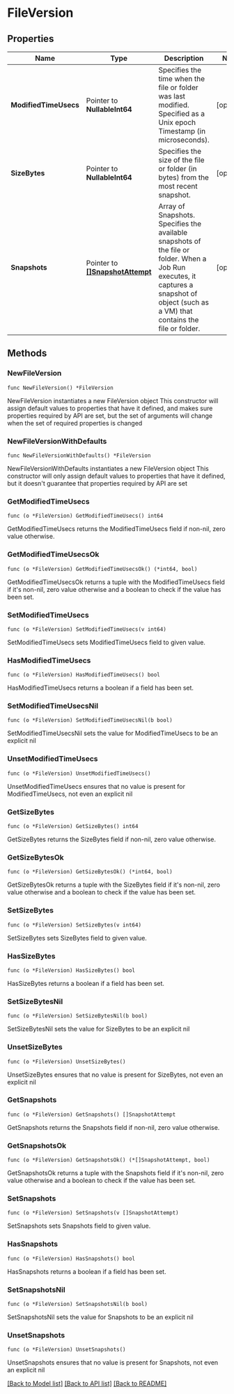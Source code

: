 # FileVersion

## Properties

Name | Type | Description | Notes
------------ | ------------- | ------------- | -------------
**ModifiedTimeUsecs** | Pointer to **NullableInt64** | Specifies the time when the file or folder was last modified. Specified as a Unix epoch Timestamp (in microseconds). | [optional] 
**SizeBytes** | Pointer to **NullableInt64** | Specifies the size of the file or folder (in bytes) from the most recent snapshot. | [optional] 
**Snapshots** | Pointer to [**[]SnapshotAttempt**](SnapshotAttempt.md) | Array of Snapshots.  Specifies the available snapshots of the file or folder. When a Job Run executes, it captures a snapshot of object (such as a VM) that contains the file or folder. | [optional] 

## Methods

### NewFileVersion

`func NewFileVersion() *FileVersion`

NewFileVersion instantiates a new FileVersion object
This constructor will assign default values to properties that have it defined,
and makes sure properties required by API are set, but the set of arguments
will change when the set of required properties is changed

### NewFileVersionWithDefaults

`func NewFileVersionWithDefaults() *FileVersion`

NewFileVersionWithDefaults instantiates a new FileVersion object
This constructor will only assign default values to properties that have it defined,
but it doesn't guarantee that properties required by API are set

### GetModifiedTimeUsecs

`func (o *FileVersion) GetModifiedTimeUsecs() int64`

GetModifiedTimeUsecs returns the ModifiedTimeUsecs field if non-nil, zero value otherwise.

### GetModifiedTimeUsecsOk

`func (o *FileVersion) GetModifiedTimeUsecsOk() (*int64, bool)`

GetModifiedTimeUsecsOk returns a tuple with the ModifiedTimeUsecs field if it's non-nil, zero value otherwise
and a boolean to check if the value has been set.

### SetModifiedTimeUsecs

`func (o *FileVersion) SetModifiedTimeUsecs(v int64)`

SetModifiedTimeUsecs sets ModifiedTimeUsecs field to given value.

### HasModifiedTimeUsecs

`func (o *FileVersion) HasModifiedTimeUsecs() bool`

HasModifiedTimeUsecs returns a boolean if a field has been set.

### SetModifiedTimeUsecsNil

`func (o *FileVersion) SetModifiedTimeUsecsNil(b bool)`

 SetModifiedTimeUsecsNil sets the value for ModifiedTimeUsecs to be an explicit nil

### UnsetModifiedTimeUsecs
`func (o *FileVersion) UnsetModifiedTimeUsecs()`

UnsetModifiedTimeUsecs ensures that no value is present for ModifiedTimeUsecs, not even an explicit nil
### GetSizeBytes

`func (o *FileVersion) GetSizeBytes() int64`

GetSizeBytes returns the SizeBytes field if non-nil, zero value otherwise.

### GetSizeBytesOk

`func (o *FileVersion) GetSizeBytesOk() (*int64, bool)`

GetSizeBytesOk returns a tuple with the SizeBytes field if it's non-nil, zero value otherwise
and a boolean to check if the value has been set.

### SetSizeBytes

`func (o *FileVersion) SetSizeBytes(v int64)`

SetSizeBytes sets SizeBytes field to given value.

### HasSizeBytes

`func (o *FileVersion) HasSizeBytes() bool`

HasSizeBytes returns a boolean if a field has been set.

### SetSizeBytesNil

`func (o *FileVersion) SetSizeBytesNil(b bool)`

 SetSizeBytesNil sets the value for SizeBytes to be an explicit nil

### UnsetSizeBytes
`func (o *FileVersion) UnsetSizeBytes()`

UnsetSizeBytes ensures that no value is present for SizeBytes, not even an explicit nil
### GetSnapshots

`func (o *FileVersion) GetSnapshots() []SnapshotAttempt`

GetSnapshots returns the Snapshots field if non-nil, zero value otherwise.

### GetSnapshotsOk

`func (o *FileVersion) GetSnapshotsOk() (*[]SnapshotAttempt, bool)`

GetSnapshotsOk returns a tuple with the Snapshots field if it's non-nil, zero value otherwise
and a boolean to check if the value has been set.

### SetSnapshots

`func (o *FileVersion) SetSnapshots(v []SnapshotAttempt)`

SetSnapshots sets Snapshots field to given value.

### HasSnapshots

`func (o *FileVersion) HasSnapshots() bool`

HasSnapshots returns a boolean if a field has been set.

### SetSnapshotsNil

`func (o *FileVersion) SetSnapshotsNil(b bool)`

 SetSnapshotsNil sets the value for Snapshots to be an explicit nil

### UnsetSnapshots
`func (o *FileVersion) UnsetSnapshots()`

UnsetSnapshots ensures that no value is present for Snapshots, not even an explicit nil

[[Back to Model list]](../README.md#documentation-for-models) [[Back to API list]](../README.md#documentation-for-api-endpoints) [[Back to README]](../README.md)


